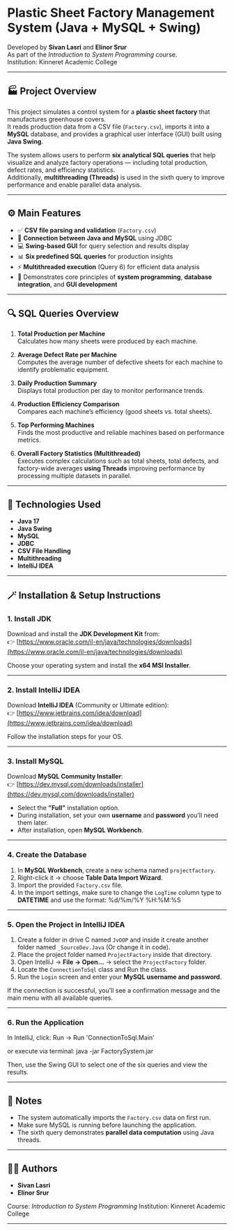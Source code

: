 # Plastic Sheet Factory Management System (Java + MySQL + Swing)

Developed by **Sivan Lasri** and **Elinor Srur**  
As part of the *Introduction to System Programming* course.    
Institution: Kinneret Academic College

---

## 🏭 Project Overview

This project simulates a control system for a **plastic sheet factory** that manufactures greenhouse covers.  
It reads production data from a CSV file (`Factory.csv`), imports it into a **MySQL** database, and provides a graphical user interface (GUI) built using **Java Swing**.

The system allows users to perform **six analytical SQL queries** that help visualize and analyze factory operations — including total production, defect rates, and efficiency statistics.  
Additionally, **multithreading (Threads)** is used in the sixth query to improve performance and enable parallel data analysis.

---

## ⚙️ Main Features

- ✅ **CSV file parsing and validation** (`Factory.csv`)  
- 🧠 **Connection between Java and MySQL** using JDBC  
- 💻 **Swing-based GUI** for query selection and results display  
- 📊 **Six predefined SQL queries** for production insights  
- ⚡ **Multithreaded execution** (Query 6) for efficient data analysis  
- 🧩 Demonstrates core principles of **system programming**, **database integration**, and **GUI development**

---

## 🔍 SQL Queries Overview

1. **Total Production per Machine**  
   Calculates how many sheets were produced by each machine.

2. **Average Defect Rate per Machine**  
   Computes the average number of defective sheets for each machine to identify problematic equipment.

3. **Daily Production Summary**  
   Displays total production per day to monitor performance trends.

4. **Production Efficiency Comparison**  
   Compares each machine’s efficiency (good sheets vs. total sheets).

5. **Top Performing Machines**  
   Finds the most productive and reliable machines based on performance metrics.

6. **Overall Factory Statistics (Multithreaded)**  
   Executes complex calculations such as total sheets, total defects, and factory-wide averages **using Threads**
   improving performance by processing multiple datasets in parallel.

---

## 🧰 Technologies Used

- **Java 17**
- **Java Swing**
- **MySQL**
- **JDBC**
- **CSV File Handling**
- **Multithreading**
- **IntelliJ IDEA**

---

## 🪄 Installation & Setup Instructions

### 1. Install JDK
Download and install the **JDK Development Kit** from:  
👉 [https://www.oracle.com/il-en/java/technologies/downloads](https://www.oracle.com/il-en/java/technologies/downloads)

Choose your operating system and install the **x64 MSI Installer**.  

---

### 2. Install IntelliJ IDEA
Download **IntelliJ IDEA** (Community or Ultimate edition):  
👉 [https://www.jetbrains.com/idea/download](https://www.jetbrains.com/idea/download)

Follow the installation steps for your OS.

---

### 3. Install MySQL
Download **MySQL Community Installer**:  
👉 [https://dev.mysql.com/downloads/installer](https://dev.mysql.com/downloads/installer)

- Select the **"Full"** installation option.  
- During installation, set your own **username** and **password** you’ll need them later.  
- After installation, open **MySQL Workbench**.

---

### 4. Create the Database
1. In **MySQL Workbench**, create a new schema named `projectfactory`.  
2. Right-click it → choose **Table Data Import Wizard**.  
3. Import the provided `Factory.csv` file.  
4. In the import settings, make sure to change the `LogTime` column type to **DATETIME** and use the format: %d/%m/%Y %H:%M:%S

---

### 5. Open the Project in IntelliJ IDEA
1. Create a folder in drive C named `JvOOP` and inside it create another folder named `_SourceDev.Java` (Or change it in code).
2. Place the project folder named `ProjectFactory` inside that directory.  
3. Open IntelliJ → **File → Open...** → select the `ProjectFactory` folder.  
4. Locate the `ConnectionToSql` class and Run the class.  
5. Run the `Login` screen and enter your **MySQL username and password**.  

If the connection is successful, you’ll see a confirmation message and the main menu with all available queries.

---

### 6. Run the Application
In IntelliJ, click: Run → Run 'ConnectionToSql.Main'

or execute via terminal: java -jar FactorySystem.jar

Then, use the Swing GUI to select one of the six queries and view the results.

---

## 💬 Notes

* The system automatically imports the `Factory.csv` data on first run.
* Make sure MySQL is running before launching the application.
* The sixth query demonstrates **parallel data computation** using Java threads.

---

## 👩‍💻 Authors

* **Sivan Lasri**
* **Elinor Srur**

Course: *Introduction to System Programming*
Institution: Kinneret Academic College

---
